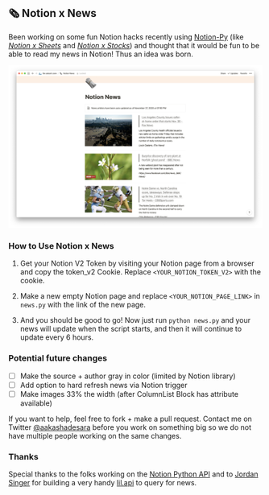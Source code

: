 ## 🗞 Notion x News
Been working on some fun Notion hacks recently using [Notion-Py](https://github.com/jamalex/notion-py) (like _[Notion x Sheets](https://github.com/aakashadesara/notion-google-sheets-sync)_ and _[Notion x Stocks](https://github.com/aakashadesara/notion-stocks)_) and thought that it would be fun to be able to read my news in Notion! Thus an idea was born.

![Notion News Demo Screenshot](/demo.png)

### How to Use Notion x News
1. Get your Notion V2 Token by visiting your Notion page from a browser and copy the token_v2 Cookie. Replace `<YOUR_NOTION_TOKEN_V2>` with the cookie.

2. Make a new empty Notion page and replace `<YOUR_NOTION_PAGE_LINK>` in `news.py` with the link of the new page. 

3. And you should be good to go! Now just run `python news.py` and your news will update when the script starts, and then it will continue to update every 6 hours.

### Potential future changes
- [ ] Make the source + author gray in color (limited by Notion library)
- [ ] Add option to hard refresh news via Notion trigger
- [ ] Make images 33% the width (after ColumnList Block has attribute available)

If you want to help, feel free to fork + make a pull request. Contact me on Twitter [@aakashadesara](https://twitter.com/aakashadesara) before you work on something big so we do not have multiple people working on the same changes.

### Thanks
Special thanks to the folks working on the [Notion Python API](https://github.com/jamalex/notion-py) and to [Jordan Singer](https://ibuildmyideas.com/) for building a very handy [lil.api](https://lil.software/api/) to query for news.
